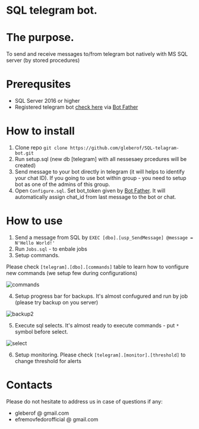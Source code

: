 # SQL telegram bot. 

# The purpose.
To send and receive messages to/from telegram bot natively with MS SQL server (by stored procedures)

# Prerequsites
* SQL Server 2016 or higher
* Registered telegram bot [check here](https://docs.microsoft.com/en-us/azure/bot-service/bot-service-channel-connect-telegram?view=azure-bot-service-4.0) via [Bot Father](https://telegram.me/botfather)


# How to install
1. Clone repo ```git clone https://github.com/gleberof/SQL-telagram-bot.git```
2. Run setup.sql (new db \[telegram\] with all nessesaey prcedures will be created)
3. Send message to your bot directly in telegram (it will helps to identify your chat ID). If you going to use bot within group - you need to setup bot as one of the admins of this group. 
4. Open ```Configure.sql```. Set bot_token given by [Bot Father](https://telegram.me/botfather). It will automatically assign chat_id from last message to the bot or chat.


# How to use
1. Send a message from SQL by ```EXEC [dbo].[usp_SendMessage] @message = N'Hello World!'```
2. Run ```Jobs.sql``` - to enbale jobs 
3. Setup commands. 

Please check ```[telegram].[dbo].[commands]``` table to learn how to vonfigure new commands (we setup few during configurations)

![commands](https://github.com/gleberof/SQL-telagram-bot/blob/main/images/command.gif?raw=true)

4. Setup progress bar for backups. It's almost confugured and run by job (please try backup on you server)

![backup2](https://github.com/gleberof/SQL-telagram-bot/blob/main/images/backup2.gif?raw=true)

5. Execute sql selects. It's almost ready to execute commands - put ```*``` symbol before select.

![select](https://github.com/gleberof/SQL-telagram-bot/blob/main/images/select.gif?raw=true)

6. Setup monitoring. Please check ```[telegram].[monitor].[threshold]``` to change threshold for alerts

# Contacts
Please do not hesitate to address us in case of questions if any: 
* gleberof @ gmail.com
* efremovfedorofficial @ gmail.com
